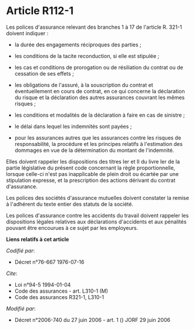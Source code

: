 # Article R112-1

Les polices d'assurance relevant des branches 1 à 17 de l'article R. 321-1 doivent indiquer :

- la durée des engagements réciproques des parties ;

- les conditions de la tacite reconduction, si elle est stipulée ;

- les cas et conditions de prorogation ou de résiliation du contrat ou de cessation de ses effets ;

- les obligations de l'assuré, à la souscription du contrat et éventuellement en cours de contrat, en ce qui concerne la
déclaration du risque et la déclaration des autres assurances couvrant les mêmes risques ;

- les conditions et modalités de la déclaration à faire en cas de sinistre ;

- le délai dans lequel les indemnités sont payées ;

- pour les assurances autres que les assurances contre les risques de responsabilité, la procédure et les principes relatifs
à l'estimation des dommages en vue de la détermination du montant de l'indemnité.

Elles doivent rappeler les dispositions des titres Ier et II du livre Ier de la partie législative du présent code concernant
la règle proportionnelle, lorsque celle-ci n'est pas inapplicable de plein droit ou écartée par une stipulation expresse, et
la prescription des actions dérivant du contrat d'assurance.

Les polices des sociétés d'assurance mutuelles doivent constater la remise à l'adhérent du texte entier des statuts de la
société.

Les polices d'assurance contre les accidents du travail doivent rappeler les dispositions légales relatives aux déclarations
d'accidents et aux pénalités pouvant être encourues à ce sujet par les employeurs.

**Liens relatifs à cet article**

_Codifié par_:

  - Décret n°76-667 1976-07-16

_Cite_:

  - Loi n°94-5 1994-01-04
  - Code des assurances - art. L310-1 (M)
  - Code des assurances R321-1, L310-1

_Modifié par_:

  - Décret n°2006-740 du 27 juin 2006 - art. 1 () JORF 29 juin 2006
